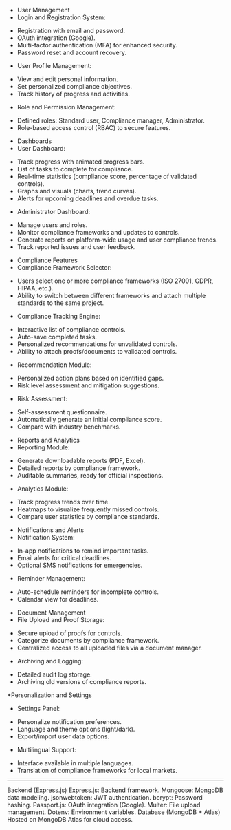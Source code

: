 * User Management
* Login and Registration System:
- Registration with email and password.
- OAuth integration (Google).
- Multi-factor authentication (MFA) for enhanced security.
- Password reset and account recovery.

* User Profile Management:
- View and edit personal information.
- Set personalized compliance objectives.
- Track history of progress and activities.

* Role and Permission Management:
- Defined roles: Standard user, Compliance manager, Administrator.
- Role-based access control (RBAC) to secure features.

* Dashboards
* User Dashboard:
- Track progress with animated progress bars.
- List of tasks to complete for compliance.
- Real-time statistics (compliance score, percentage of validated controls).
- Graphs and visuals (charts, trend curves).
- Alerts for upcoming deadlines and overdue tasks.

* Administrator Dashboard:
- Manage users and roles.
- Monitor compliance frameworks and updates to controls.
- Generate reports on platform-wide usage and user compliance trends.
- Track reported issues and user feedback.

* Compliance Features
* Compliance Framework Selector:
- Users select one or more compliance frameworks (ISO 27001, GDPR, HIPAA, etc.).
- Ability to switch between different frameworks and attach multiple standards to the same project.

* Compliance Tracking Engine:
- Interactive list of compliance controls.
- Auto-save completed tasks.
- Personalized recommendations for unvalidated controls.
- Ability to attach proofs/documents to validated controls.

* Recommendation Module:
- Personalized action plans based on identified gaps.
- Risk level assessment and mitigation suggestions.

* Risk Assessment:
- Self-assessment questionnaire.
- Automatically generate an initial compliance score.
- Compare with industry benchmarks.

* Reports and Analytics
* Reporting Module:
- Generate downloadable reports (PDF, Excel).
- Detailed reports by compliance framework.
- Auditable summaries, ready for official inspections.

* Analytics Module:
- Track progress trends over time.
- Heatmaps to visualize frequently missed controls.
- Compare user statistics by compliance standards.

* Notifications and Alerts
* Notification System:
- In-app notifications to remind important tasks.
- Email alerts for critical deadlines.
- Optional SMS notifications for emergencies.

* Reminder Management:
- Auto-schedule reminders for incomplete controls.
- Calendar view for deadlines.

* Document Management
* File Upload and Proof Storage:
- Secure upload of proofs for controls.
- Categorize documents by compliance framework.
- Centralized access to all uploaded files via a document manager.

* Archiving and Logging:
- Detailed audit log storage.
- Archiving old versions of compliance reports.

*Personalization and Settings
* Settings Panel:
- Personalize notification preferences.
- Language and theme options (light/dark).
- Export/import user data options.

* Multilingual Support:
- Interface available in multiple languages.
- Translation of compliance frameworks for local markets.
------------------------------------------------------------------------------------------------------------------------------------------------------------------------------------------
Backend (Express.js)
Express.js: Backend framework.
Mongoose: MongoDB data modeling.
jsonwebtoken: JWT authentication.
bcrypt: Password hashing.
Passport.js: OAuth integration (Google).
Multer: File upload management.
Dotenv: Environment variables.
Database (MongoDB + Atlas)
Hosted on MongoDB Atlas for cloud access.

